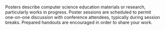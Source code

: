Posters describe computer science education materials or research, particularly works in progress. Poster sessions are scheduled to permit one-on-one discussion with conference attendees, typically during session breaks. Prepared handouts are encouraged in order to share your work.